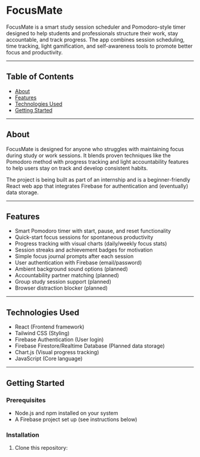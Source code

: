 # FocusMate

FocusMate is a smart study session scheduler and Pomodoro-style timer designed to help students and professionals structure their work, stay accountable, and track progress. The app combines session scheduling, time tracking, light gamification, and self-awareness tools to promote better focus and productivity.

---

## Table of Contents

- [About](#about)
- [Features](#features)
- [Technologies Used](#technologies-used)
- [Getting Started](#getting-started)

---

## About

FocusMate is designed for anyone who struggles with maintaining focus during study or work sessions. It blends proven techniques like the Pomodoro method with progress tracking and light accountability features to help users stay on track and develop consistent habits.

The project is being built as part of an internship and is a beginner-friendly React web app that integrates Firebase for authentication and (eventually) data storage.

---

## Features

- Smart Pomodoro timer with start, pause, and reset functionality
- Quick-start focus sessions for spontaneous productivity
- Progress tracking with visual charts (daily/weekly focus stats)
- Session streaks and achievement badges for motivation
- Simple focus journal prompts after each session
- User authentication with Firebase (email/password)
- Ambient background sound options (planned)
- Accountability partner matching (planned)
- Group study session support (planned)
- Browser distraction blocker (planned)

---

## Technologies Used

- React (Frontend framework)
- Tailwind CSS (Styling)
- Firebase Authentication (User login)
- Firebase Firestore/Realtime Database (Planned data storage)
- Chart.js (Visual progress tracking)
- JavaScript (Core language)

---

## Getting Started

### Prerequisites

- Node.js and npm installed on your system
- A Firebase project set up (see instructions below)

### Installation

1. Clone this repository:


